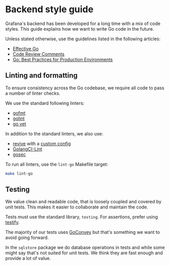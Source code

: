 # Backend style guide

Grafana's backend has been developed for a long time with a mix of code styles. This guide explains how we want to write Go code in the future.

Unless stated otherwise, use the guidelines listed in the following articles:

- [Effective Go](https://golang.org/doc/effective_go.html)
- [Code Review Comments](https://github.com/golang/go/wiki/CodeReviewComments)
- [Go: Best Practices for Production Environments](http://peter.bourgon.org/go-in-production/#formatting-and-style)

## Linting and formatting

To ensure consistency across the Go codebase, we require all code to pass a number of linter checks.

We use the standard following linters:

- [gofmt](https://golang.org/cmd/gofmt/)
- [golint](https://github.com/golang/lint)
- [go vet](https://golang.org/cmd/vet/)

In addition to the standard linters, we also use:

- [revive](https://revive.run/) with a [custom config](https://gitlab.com/digitalizm/grafana/blob/master/conf/revive.toml)
- [GolangCI-Lint](https://github.com/golangci/golangci-lint)
- [gosec](https://github.com/securego/gosec)

To run all linters, use the `lint-go` Makefile target:

```bash
make lint-go
```

## Testing

We value clean and readable code, that is loosely coupled and covered by unit tests. This makes it easier to collaborate and maintain the code.

Tests must use the standard library, `testing`. For assertions, prefer using [testify](https://github.com/stretchr/testify).

The majority of our tests uses [GoConvey](http://goconvey.co/) but that's something we want to avoid going forward.

In the `sqlstore` package we do database operations in tests and while some might say that's not suited for unit tests. We think they are fast enough and provide a lot of value.
